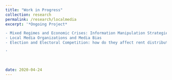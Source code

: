 ```yaml
---
title: "Work in Progress"
collection: research
permalink: /research/localmedia
excerpt: '*Ongoing Project* 

- Mixed Regimes and Economic Crises: Information Manipulation Strategies in Media Outlets
- Local Media Organizations and Media Bias
- Election and Electoral Competition: how do they affect rent distribution through state contracts?" (joint with [Mustafa Kaba](https://mustafakaba.github.io) and [Murat Koyuncu](https://academics.boun.edu.tr/mkoyuncu/))

'



date: 2020-04-24
---
```


